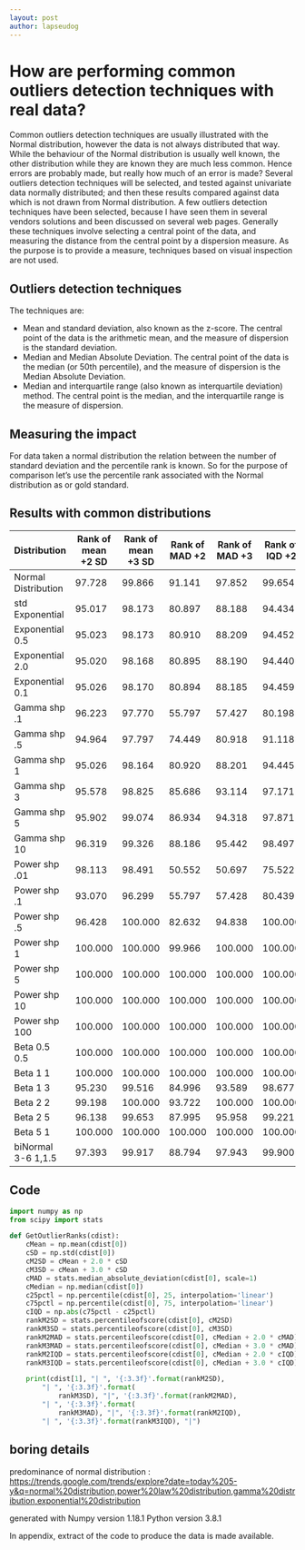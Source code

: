 ```yaml
---
layout: post
author: lapseudog
---
```

# How are performing common outliers detection techniques with real data?
Common outliers detection techniques are usually illustrated with the Normal distribution, however the data is not always distributed that way. While the behaviour of the Normal distribution is usually well known, the other distribution while they are known they are much less common.  Hence errors are probably made, but really how much of an error is made? Several outliers detection techniques will be selected, and tested against univariate data normally distributed; and then these results compared against data which is not drawn from Normal distribution. 
A few outliers detection techniques have been selected, because I have seen them in several vendors solutions and been discussed on several web pages. Generally these techniques involve selecting a central point of the data, and measuring the distance from the central point by a dispersion measure. As the purpose is to provide a measure, techniques based on visual inspection are not used.
## Outliers detection techniques
The techniques are:
* Mean and standard deviation, also known as the z-score. The central point of the data is the arithmetic mean, and the measure of dispersion is the standard deviation. 
* Median and Median Absolute Deviation. The central point of the data is the median (or 50th percentile), and the measure of dispersion is the Median Absolute Deviation.
* Median and interquartile range (also known as interquartile deviation) method. The central point is the median, and the interquartile range is the measure of dispersion.

## Measuring the impact
For data taken a normal distribution the relation between the number of standard deviation and the percentile rank is known. So for the purpose of comparison let’s use the percentile rank associated with the Normal distribution as or gold standard. 
## Results with common distributions

|Distribution | Rank of mean +2 SD| Rank of mean +3 SD|Rank of MAD +2| Rank of MAD +3|Rank of IQD +2| Rank of IQD +3|
|--- |--- |--- |--- |--- |--- |--- |
Normal Distribution |  97.728 |  99.866 | 91.141 |  97.852 | 99.654 |  99.997 |
std Exponential |  95.017 |  98.173 | 80.897 |  88.188 | 94.434 |  98.150 |
Exponential 0.5 |  95.023 |  98.173 | 80.910 |  88.209 | 94.452 |  98.156 |
Exponential 2.0 |  95.020 |  98.168 | 80.895 |  88.190 | 94.440 |  98.146 |
Exponential 0.1 |  95.026 |  98.170 | 80.894 |  88.185 | 94.459 |  98.153 |
Gamma shp .1 |  96.223 |  97.770 | 55.797 |  57.427 | 80.198 |  83.239 |
Gamma shp .5 |  94.964 |  97.797 | 74.449 |  80.918 | 91.118 |  95.756 |
Gamma shp 1 |  95.026 |  98.164 | 80.920 |  88.201 | 94.445 |  98.141 |
Gamma shp 3 |  95.578 |  98.825 | 85.686 |  93.114 | 97.171 |  99.495 |
Gamma shp 5 |  95.902 |  99.074 | 86.934 |  94.318 | 97.871 |  99.719 |
Gamma shp 10 |  96.319 |  99.326 | 88.186 |  95.442 | 98.497 |  99.870 |
Power shp .01 |  98.113 |  98.491 | 50.552 |  50.697 | 75.522 |  75.832 |
Power shp .1 |  93.070 |  96.299 | 55.797 |  57.428 | 80.439 |  83.758 |
Power shp .5 |  96.428 |  100.000 | 82.632 |  94.838 | 100.000 |  100.000 |
Power shp 1 |  100.000 |  100.000 | 99.966 |  100.000 | 100.000 |  100.000 |
Power shp 5 |  100.000 |  100.000 | 100.000 |  100.000 | 100.000 |  100.000 |
Power shp 10 |  100.000 |  100.000 | 100.000 |  100.000 | 100.000 |  100.000 |
Power shp 100 |  100.000 |  100.000 | 100.000 |  100.000 | 100.000 |  100.000 |
Beta 0.5 0.5 |  100.000 |  100.000 | 100.000 |  100.000 | 100.000 |  100.000 |
Beta 1 1 |  100.000 |  100.000 | 100.000 |  100.000 | 100.000 |  100.000 |
Beta 1 3 |  95.230 |  99.516 | 84.996 |  93.589 | 98.677 |  100.000 |
Beta 2 2 |  99.198 |  100.000 | 93.722 |  100.000 | 100.000 |  100.000 |
Beta 2 5 |  96.138 |  99.653 | 87.995 |  95.958 | 99.221 |  100.000 |
Beta 5 1 |  100.000 |  100.000 | 100.000 |  100.000 | 100.000 |  100.000 |
biNormal 3-6 1,1.5 |  97.393 |  99.917 | 88.794 |  97.943 | 99.900 |  100.000 |

## Code
```python
import numpy as np
from scipy import stats

def GetOutlierRanks(cdist):
    cMean = np.mean(cdist[0])
    cSD = np.std(cdist[0])
    cM2SD = cMean + 2.0 * cSD
    cM3SD = cMean + 3.0 * cSD
    cMAD = stats.median_absolute_deviation(cdist[0], scale=1)
    cMedian = np.median(cdist[0])
    c25pctl = np.percentile(cdist[0], 25, interpolation='linear')
    c75pctl = np.percentile(cdist[0], 75, interpolation='linear')
    cIQD = np.abs(c75pctl - c25pctl)
    rankM2SD = stats.percentileofscore(cdist[0], cM2SD)
    rankM3SD = stats.percentileofscore(cdist[0], cM3SD)
    rankM2MAD = stats.percentileofscore(cdist[0], cMedian + 2.0 * cMAD)
    rankM3MAD = stats.percentileofscore(cdist[0], cMedian + 3.0 * cMAD)
    rankM2IQD = stats.percentileofscore(cdist[0], cMedian + 2.0 * cIQD)
    rankM3IQD = stats.percentileofscore(cdist[0], cMedian + 3.0 * cIQD)

    print(cdist[1], "| ", '{:3.3f}'.format(rankM2SD),
        "| ", '{:3.3f}'.format(
            rankM3SD), "|", '{:3.3f}'.format(rankM2MAD),
        "| ", '{:3.3f}'.format(
            rankM3MAD), "|", '{:3.3f}'.format(rankM2IQD),
        "| ", '{:3.3f}'.format(rankM3IQD), "|")
```

## boring details
predominance of normal distribution :
https://trends.google.com/trends/explore?date=today%205-y&q=normal%20distribution,power%20law%20distribution,gamma%20distribution,exponential%20distribution


generated with 
Numpy version  1.18.1
Python version  3.8.1 

In appendix, extract of the code to produce the data is made available.

